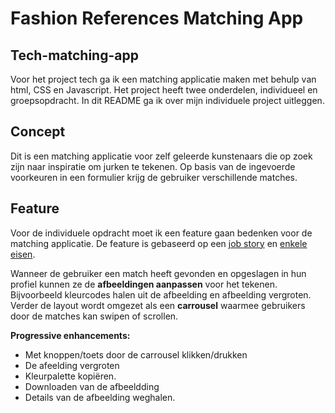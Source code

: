 
<h1 text-align ="center" > Fashion References Matching App</h1>


## Tech-matching-app
Voor het project tech ga ik een matching applicatie maken met behulp van html, CSS en Javascript. Het project heeft twee onderdelen, individueel en groepsopdracht. In dit README ga ik over mijn individuele project uitleggen. 

## Concept
Dit is een matching applicatie voor zelf geleerde kunstenaars die op zoek zijn  naar inspiratie om jurken te tekenen. Op basis van de ingevoerde voorkeuren in een formulier krijg de gebruiker verschillende matches. 

## Feature
Voor de individuele opdracht moet ik een feature gaan bedenken voor de matching applicatie. De feature is gebaseerd op een [job story](https://github.com/K3A101/Tech-matching-app/wiki/Requirements-lijst) en [enkele eisen](https://github.com/K3A101/Tech-matching-app/wiki/Requirements-lijst).


Wanneer de gebruiker een match heeft gevonden en opgeslagen in hun profiel kunnen ze de **afbeeldingen aanpassen** voor het tekenen. Bijvoorbeeld kleurcodes halen uit de afbeelding en afbeelding vergroten. Verder de layout wordt omgezet als een  **carrousel** waarmee gebruikers door de matches kan swipen of scrollen.

**Progressive enhancements:**
- Met knoppen/toets door de carrousel klikken/drukken
- De afeelding vergroten
- Kleurpalette kopiëren.
- Downloaden van de afbeeldding
- Details van de afbeelding weghalen.
